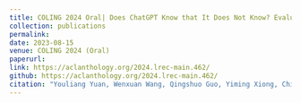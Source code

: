 ```yaml
---
title: COLING 2024 Oral| Does ChatGPT Know that It Does Not Know? Evaluating the Black-Box Calibration of ChatGPT 
collection: publications
permalink:  
date: 2023-08-15
venue: COLING 2024 (Oral)
paperurl: 
link: https://aclanthology.org/2024.lrec-main.462/
github: https://aclanthology.org/2024.lrec-main.462/
citation: "Youliang Yuan, Wenxuan Wang, Qingshuo Guo, Yiming Xiong, Chihao Shen and Pinjia He <br><i>COLING 2024 (Oral)</i>"
---
```

